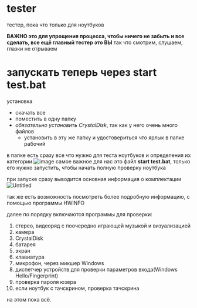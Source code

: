 # tester
тестер, пока что только для ноутбуков

**ВАЖНО это для упрощения процесса, чтобы ничего не забыть и все сделать, все ещё главный тестер это ВЫ**
так что смотрим, слушаем, глазки не отрываем

# запускать теперь через **start test.bat**

установка
 - скачать все
 - поместить в одну папку
 - *обязательно установить CrystalDisk*, так как у него очень много файлов
    - установить в эту же папку и удостовериться что ярлык в папке рабочий


в папке есть сразу все что нужно для теста ноутбуков и определения их категории
![image](https://github.com/user-attachments/assets/f555b41c-67d8-46a7-9856-2f244b3ff454)
самое важное для нас это файл **start test.bat**, только его нужно запустить, чтобы начать полную проверку ноутбука

при запуске сразу выводится основная информация о комплектации
![Untitled](https://github.com/user-attachments/assets/7aa17d94-d802-4078-abbf-99ba322185d2)

так же есть возможность посмотреть более подробную информацию, с помощью программы HWiNFO

далее по порядку включаются программы для проверки:
  1. стерео, видеоряд с поочередно играющей музыкой и визуализацией
  2. камера
  3. CrystalDisk
  4. батарея
  5. экран
  6. клавиатура
  7. микрофон, через микшер Windows
  8. диспетчер устройств для проверки параметров входа(Windows Hello/Fingerprint)
  9. проверка пароля юзера
  10. если ноутбук с тачскрином, проверка тачскрина

на этом пока всё.
